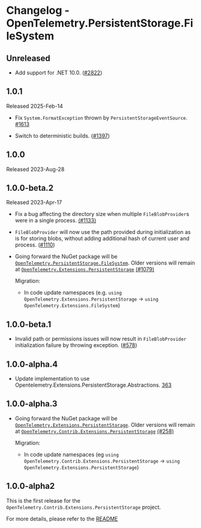 # Changelog - OpenTelemetry.PersistentStorage.FileSystem

## Unreleased

* Add support for .NET 10.0.
  ([#2822](https://github.com/open-telemetry/opentelemetry-dotnet-contrib/pull/2822))

## 1.0.1

Released 2025-Feb-14

* Fix `System.FormatException` thrown by `PersistentStorageEventSource`.
  [#1613](https://github.com/open-telemetry/opentelemetry-dotnet-contrib/pull/1613)

* Switch to deterministic builds.
  ([#1397](https://github.com/open-telemetry/opentelemetry-dotnet-contrib/pull/1397))

## 1.0.0

Released 2023-Aug-28

## 1.0.0-beta.2

Released 2023-Apr-17

* Fix a bug affecting the directory size when multiple `FileBlobProvider`s
  were in a single process. [(#1133)](https://github.com/open-telemetry/opentelemetry-dotnet-contrib/pull/1133)

* `FileBlobProvider` will now use the path provided during initialization as is
  for storing blobs, without adding additional hash of current user and process.
([#1110](https://github.com/open-telemetry/opentelemetry-dotnet-contrib/pull/1110))

* Going forward the NuGet package will be
  [`OpenTelemetry.PersistentStorage.FileSystem`](https://www.nuget.org/packages/OpenTelemetry.PersistentStorage.FileSystem).
  Older versions will remain at
  [`OpenTelemetry.Extensions.PersistentStorage`](https://www.nuget.org/packages/OpenTelemetry.Extensions.PersistentStorage)
  [(#1079)](https://github.com/open-telemetry/opentelemetry-dotnet-contrib/pull/1079)

  Migration:

  * In code update namespaces (e.g. `using
    OpenTelemetry.Extensions.PersistentStorage` -> `using
    OpenTelemetry.Extensions.FileSystem`)

## 1.0.0-beta.1

* Invalid path or permissions issues will now result in `FileBlobProvider`
  initialization failure by throwing exception.
  ([#578](https://github.com/open-telemetry/opentelemetry-dotnet-contrib/pull/578))

## 1.0.0-alpha.4

* Update implementation to use
  Opentelemetry.Extensions.PersistentStorage.Abstractions.
  [363](https://github.com/open-telemetry/opentelemetry-dotnet-contrib/pull/363)

## 1.0.0-alpha.3

* Going forward the NuGet package will be
  [`OpenTelemetry.Extensions.PersistentStorage`](https://www.nuget.org/packages/OpenTelemetry.Extensions.PersistentStorage).
  Older versions will remain at
  [`OpenTelemetry.Contrib.Extensions.PersistentStorage`](https://www.nuget.org/packages/OpenTelemetry.Contrib.Extensions.PersistentStorage)
  [(#258)](https://github.com/open-telemetry/opentelemetry-dotnet-contrib/pull/258)

  Migration:

  * In code update namespaces (eg `using
    OpenTelemetry.Contrib.Extensions.PersistentStorage` -> `using
    OpenTelemetry.Extensions.PersistentStorage`)

## 1.0.0-alpha2

This is the first release for the
`OpenTelemetry.Contrib.Extensions.PersistentStorage` project.

For more details, please refer to the [README](README.md)
